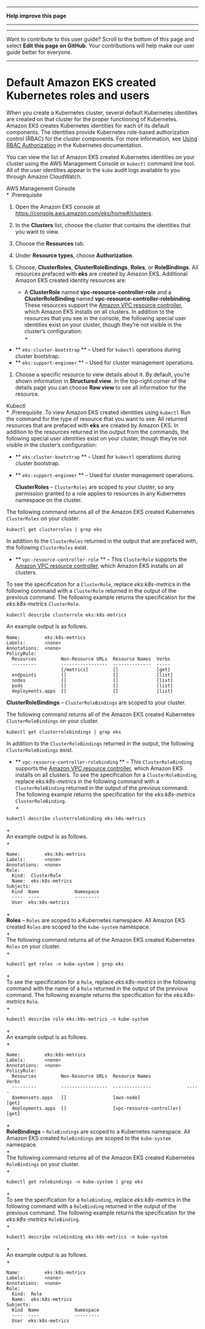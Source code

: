 --------

 **Help improve this page** 

--------

--------

Want to contribute to this user guide? Scroll to the bottom of this page and select **Edit this page on GitHub**\. Your contributions will help make our user guide better for everyone\.

--------

# Default Amazon EKS created Kubernetes roles and users<a name="default-roles-users"></a>

When you create a Kubernetes cluster, several default Kubernetes identities are created on that cluster for the proper functioning of Kubernetes\. Amazon EKS creates Kubernetes identities for each of its default components\. The identities provide Kubernetes role\-based authorization control \(RBAC\) for the cluster components\. For more information, see [Using RBAC Authorization](https://kubernetes.io/docs/reference/access-authn-authz/rbac/) in the Kubernetes documentation\.

You can view the list of Amazon EKS created Kubernetes identities on your cluster using the AWS Management Console or `kubectl` command line tool\. All of the user identities appear in the `kube` audit logs available to you through Amazon CloudWatch\.

 AWS Management Console  
\* \.Prerequisite  

1. Open the Amazon EKS console at [https://console\.aws\.amazon\.com/eks/home\#/clusters](https://console.aws.amazon.com/eks/home#/clusters)\.

1. In the **Clusters** list, choose the cluster that contains the identities that you want to view\.

1. Choose the **Resources** tab\.

1. Under **Resource types**, choose **Authorization**\.

1. Choose, **ClusterRoles**, **ClusterRoleBindings**, **Roles**, or **RoleBindings**\. All resources prefaced with **eks** are created by Amazon EKS\. Additional Amazon EKS created identity resources are:
   + A **ClusterRole** named **vpc\-resource\-controller\-role** and a **ClusterRoleBinding** named **vpc\-resource\-controller\-rolebinding**\. These resources support the [Amazon VPC resource controller](https://github.com/aws/amazon-vpc-resource-controller-k8s), which Amazon EKS installs on all clusters\.
In addition to the resources that you see in the console, the following special user identities exist on your cluster, though they’re not visible in the cluster’s configuration:  
\+  
+  ** `eks:cluster-bootstrap` ** – Used for `kubectl` operations during cluster bootstrap\.
+  ** `eks:support-engineer` ** – Used for cluster management operations\.

  1. Choose a specific resource to view details about it\. By default, you’re shown information in **Structured view**\. In the top\-right corner of the details page you can choose **Raw view** to see all information for the resource\.

Kubectl  
\* \.Prerequisite \.To view Amazon EKS created identities using `kubectl` Run the command for the type of resource that you want to see\. All returned resources that are prefaced with **eks** are created by Amazon EKS\. In addition to the resources returned in the output from the commands, the following special user identities exist on your cluster, though they’re not visible in the cluster’s configuration:  
+  ** `eks:cluster-bootstrap` ** – Used for `kubectl` operations during cluster bootstrap\.
+  ** `eks:support-engineer` ** – Used for cluster management operations\.

   **ClusterRoles** – `ClusterRoles` are scoped to your cluster, so any permission granted to a role applies to resources in any Kubernetes namespace on the cluster\.

  The following command returns all of the Amazon EKS created Kubernetes `ClusterRoles` on your cluster\.

  ```
  kubectl get clusterroles | grep eks
  ```

  In addition to the `ClusterRoles` returned in the output that are prefaced with, the following `ClusterRoles` exist\.
+  ** `vpc-resource-controller-role` ** – This `ClusterRole` supports the [Amazon VPC resource controller](https://github.com/aws/amazon-vpc-resource-controller-k8s), which Amazon EKS installs on all clusters\.

  To see the specification for a `ClusterRole`, replace *eks:k8s\-metrics* in the following command with a `ClusterRole` returned in the output of the previous command\. The following example returns the specification for the *eks:k8s\-metrics* `ClusterRole`\.

  ```
  kubectl describe clusterrole eks:k8s-metrics
  ```

  An example output is as follows\.

  ```
  Name:         eks:k8s-metrics
  Labels:       <none>
  Annotations:  <none>
  PolicyRule:
    Resources         Non-Resource URLs  Resource Names  Verbs
    ---------         -----------------  --------------  -----
                      [/metrics]         []              [get]
    endpoints         []                 []              [list]
    nodes             []                 []              [list]
    pods              []                 []              [list]
    deployments.apps  []                 []              [list]
  ```

   **ClusterRoleBindings** – `ClusterRoleBindings` are scoped to your cluster\.

  The following command returns all of the Amazon EKS created Kubernetes `ClusterRoleBindings` on your cluster\.

  ```
  kubectl get clusterrolebindings | grep eks
  ```

  In addition to the `ClusterRoleBindings` returned in the output, the following `ClusterRoleBindings` exist\.
+  ** `vpc-resource-controller-rolebinding` ** – This `ClusterRoleBinding` supports the [Amazon VPC resource controller](https://github.com/aws/amazon-vpc-resource-controller-k8s), which Amazon EKS installs on all clusters\.
To see the specification for a `ClusterRoleBinding`, replace *eks:k8s\-metrics* in the following command with a `ClusterRoleBinding` returned in the output of the previous command\. The following example returns the specification for the *eks:k8s\-metrics* `ClusterRoleBinding`\.  
\+  

```
kubectl describe clusterrolebinding eks:k8s-metrics
```
\+  
An example output is as follows\.  
\+  

```
Name:         eks:k8s-metrics
Labels:       <none>
Annotations:  <none>
Role:
  Kind:  ClusterRole
  Name:  eks:k8s-metrics
Subjects:
  Kind  Name             Namespace
  ----  ----             ---------
  User  eks:k8s-metrics
```
\+  
 **Roles** – `Roles` are scoped to a Kubernetes namespace\. All Amazon EKS created `Roles` are scoped to the `kube-system` namespace\.  
\+  
The following command returns all of the Amazon EKS created Kubernetes `Roles` on your cluster\.  
\+  

```
kubectl get roles -n kube-system | grep eks
```
\+  
To see the specification for a `Role`, replace *eks:k8s\-metrics* in the following command with the name of a `Role` returned in the output of the previous command\. The following example returns the specification for the *eks:k8s\-metrics* `Role`\.  
\+  

```
kubectl describe role eks:k8s-metrics -n kube-system
```
\+  
An example output is as follows\.  
\+  

```
Name:         eks:k8s-metrics
Labels:       <none>
Annotations:  <none>
PolicyRule:
  Resources         Non-Resource URLs  Resource Names             Verbs
  ---------         -----------------  --------------             -----
  daemonsets.apps   []                 [aws-node]                 [get]
  deployments.apps  []                 [vpc-resource-controller]  [get]
```
\+  
 **RoleBindings** – `RoleBindings` are scoped to a Kubernetes namespace\. All Amazon EKS created `RoleBindings` are scoped to the `kube-system` namespace\.  
\+  
The following command returns all of the Amazon EKS created Kubernetes `RoleBindings` on your cluster\.  
\+  

```
kubectl get rolebindings -n kube-system | grep eks
```
\+  
To see the specification for a `RoleBinding`, replace *eks:k8s\-metrics* in the following command with a `RoleBinding` returned in the output of the previous command\. The following example returns the specification for the *eks:k8s\-metrics* `RoleBinding`\.  
\+  

```
kubectl describe rolebinding eks:k8s-metrics -n kube-system
```
\+  
An example output is as follows\.  
\+  

```
Name:         eks:k8s-metrics
Labels:       <none>
Annotations:  <none>
Role:
  Kind:  Role
  Name:  eks:k8s-metrics
Subjects:
  Kind  Name             Namespace
  ----  ----             ---------
  User  eks:k8s-metrics
```